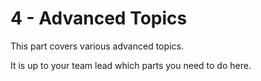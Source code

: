 # 4 - Advanced Topics

This part covers various advanced topics.

It is up to your team lead which parts you need to do here.
